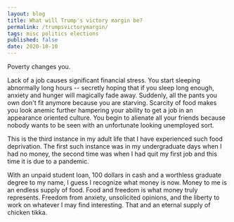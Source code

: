 ```yaml
---
layout: blog
title: What will Trump's victory margin be?
permalink: /trumpsvictorymargin/
tags: misc politics elections
published: false
date: 2020-10-10
---
```


Poverty changes you.

Lack of a job causes significant financial stress. You start sleeping abnormally long hours -- secretly hoping that if you sleep long enough, anxiety and hunger will magically fade away. Suddenly, all the pants you own don't fit anymore because you are starving. Scarcity of food makes you look anemic further hampering your ability to get a job in an appearance oriented culture. You begin to alienate all your friends because nobody wants to be seen with an unfortunate looking unemployed sort.

This is the third instance in my adult life that I have experienced such food deprivation. The first such instance was in my undergraduate days when I had no money, the second time was when I had quit my first job and this time it is due to a pandemic.

With an unpaid student loan, 100 dollars in cash and a worthless graduate degree to my name, I guess I recognize what money is now. Money to me is an endless supply of food. Food and freedom is what money truly represents. Freedom from anxiety, unsolicited opinions, and the liberty to work on whatever I may find interesting. That and an eternal supply of chicken tikka.
